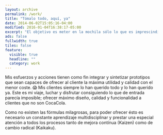 ```yaml
---
layout: archive
permalink: /work/
title: "Tómalo todo, aquí, ya"
date: 2014-06-02T15:05:16-04:00
modified: 2016-01-04T16:38:17-05:00
excerpt: "El objetivo es meter en la mochila sólo lo que es imprescindible, para poder crecer y avanzar el territorio eficazmente."
ads: false
fullwidth: true
tiles: false
feature:
  visible: true
  headline: ""
  category: work
---
```


Mis esfuerzos y acciones tienen como fin integrar y sintetizar prototipos que sean capaces de ofrecer al cliente la máxima utilidad y calidad con el menor coste. :scream: Mis clientes siempre lo han querido todo y lo han querido ya. Este es mi viaje, luchar y disfrutar consiguiendo lo que de entrada parecía imposible; ofrecer máximo diseño, calidad y funcionalidad a clientes que no son CocaCola.

Como no existen las fórmulas milagrosas, para poder ofrecer ésto es necesario un constante aprendizaje multidisciplinar y prestar una especial atención a todos los procesos tanto de mejora contínua (Kaizen) como de cambio radical (Kaikaku).
